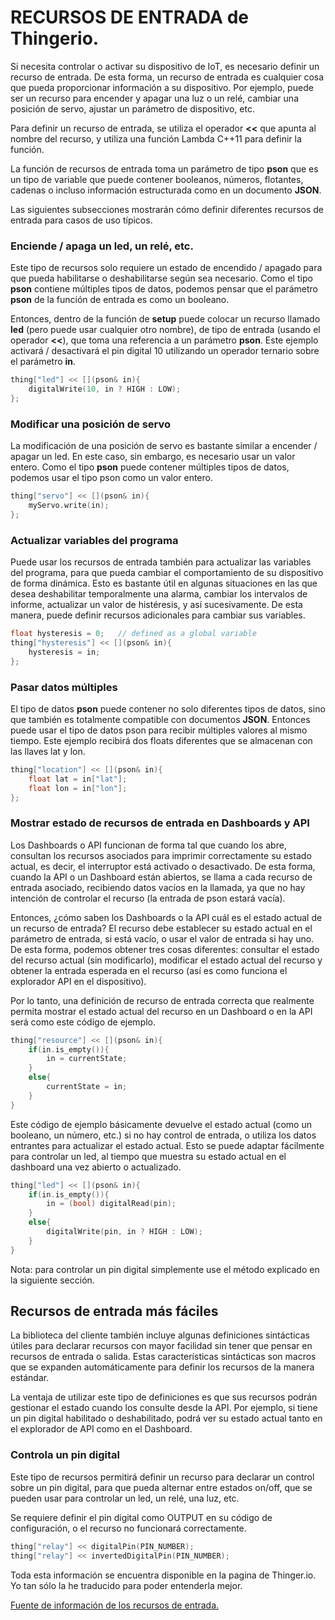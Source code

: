 # RECURSOS DE ENTRADA de Thingerio.  

Si necesita controlar o activar su dispositivo de IoT, es necesario definir un recurso de entrada. De esta forma, un recurso de entrada es cualquier cosa que pueda proporcionar información a su dispositivo. Por ejemplo, puede ser un recurso para encender y apagar una luz o un relé, cambiar una posición de servo, ajustar un parámetro de dispositivo, etc.

Para definir un recurso de entrada, se utiliza el operador **<<** que apunta al nombre del recurso, y utiliza una función Lambda C++11 para definir la función.

La función de recursos de entrada toma un parámetro de tipo **pson** que es un tipo de variable que puede contener booleanos, números, flotantes, cadenas o incluso información estructurada como en un documento **JSON**.

Las siguientes subsecciones mostrarán cómo definir diferentes recursos de entrada para casos de uso típicos.

### Enciende / apaga un led, un relé, etc.

Este tipo de recursos solo requiere un estado de encendido / apagado para que pueda habilitarse o deshabilitarse según sea necesario. Como el tipo **pson** contiene múltiples tipos de datos, podemos pensar que el parámetro **pson** de la función de entrada es como un booleano.

Entonces, dentro de la función de **setup** puede colocar un recurso llamado **led** (pero puede usar cualquier otro nombre), de tipo de entrada (usando el operador **<<**), que toma una referencia a un parámetro **pson**. Este ejemplo activará / desactivará el pin digital 10 utilizando un operador ternario sobre el parámetro **in**.


```c
thing["led"] << [](pson& in){
	digitalWrite(10, in ? HIGH : LOW);
};
```

### Modificar una posición de servo

La modificación de una posición de servo es bastante similar a encender / apagar un led. En este caso, sin embargo, es necesario usar un valor entero. Como el tipo **pson** puede contener múltiples tipos de datos, podemos usar el tipo pson como un valor entero.

```c
thing["servo"] << [](pson& in){
    myServo.write(in);
};
```
### Actualizar variables del programa

Puede usar los recursos de entrada también para actualizar las variables del programa, para que pueda cambiar el comportamiento de su dispositivo de forma dinámica. Esto es bastante útil en algunas situaciones en las que desea deshabilitar temporalmente una alarma, cambiar los intervalos de informe, actualizar un valor de histéresis, y así sucesivamente. De esta manera, puede definir recursos adicionales para cambiar sus variables.

```c
float hysteresis = 0; 	// defined as a global variable
thing["hysteresis"] << [](pson& in){
    hysteresis = in;
};
```

### Pasar datos múltiples

El tipo de datos **pson** puede contener no solo diferentes tipos de datos, sino que también es totalmente compatible con documentos **JSON**. Entonces puede usar el tipo de datos pson para recibir múltiples valores al mismo tiempo. Este ejemplo recibirá dos floats diferentes que se almacenan con las llaves lat y lon.

```c
thing["location"] << [](pson& in){
    float lat = in["lat"];
    float lon = in["lon"];
};
```

### Mostrar estado de recursos de entrada en Dashboards y API

Los Dashboards o API funcionan de forma tal que cuando los abre, consultan los recursos asociados para imprimir correctamente su estado actual, es decir, el interruptor está activado o desactivado. De esta forma, cuando la API o un Dashboard están abiertos, se llama a cada recurso de entrada asociado, recibiendo datos vacíos en la llamada, ya que no hay intención de controlar el recurso (la entrada de pson estará vacía).

Entonces, ¿cómo saben los Dashboards o la API cuál es el estado actual de un recurso de entrada? El recurso debe establecer su estado actual en el parámetro de entrada, si está vacío, o usar el valor de entrada si hay uno. De esta forma, podemos obtener tres cosas diferentes: consultar el estado del recurso actual (sin modificarlo), modificar el estado actual del recurso y obtener la entrada esperada en el recurso (así es como funciona el explorador API en el dispositivo).

Por lo tanto, una definición de recurso de entrada correcta que realmente permita mostrar el estado actual del recurso en un Dashboard o en la API será como este código de ejemplo.

```c
thing["resource"] << [](pson& in){
    if(in.is_empty()){
        in = currentState;
    }
    else{
        currentState = in;
    }
}
```

Este código de ejemplo básicamente devuelve el estado actual (como un booleano, un número, etc.) si no hay control de entrada, o utiliza los datos entrantes para actualizar el estado actual. Esto se puede adaptar fácilmente para controlar un led, al tiempo que muestra su estado actual en el dashboard una vez abierto o actualizado.

```c
thing["led"] << [](pson& in){
    if(in.is_empty()){
        in = (bool) digitalRead(pin);
    }
    else{
        digitalWrite(pin, in ? HIGH : LOW);
    }
}
```

Nota: para controlar un pin digital simplemente use el método explicado en la siguiente sección.

## Recursos de entrada más fáciles

La biblioteca del cliente también incluye algunas definiciones sintácticas útiles para declarar recursos con mayor facilidad sin tener que pensar en recursos de entrada o salida. Estas características sintácticas son macros que se expanden automáticamente para definir los recursos de la manera estándar.

La ventaja de utilizar este tipo de definiciones es que sus recursos podrán gestionar el estado cuando los consulte desde la API. Por ejemplo, si tiene un pin digital habilitado o deshabilitado, podrá ver su estado actual tanto en el explorador de API como en el Dashboard.

### Controla un pin digital

Este tipo de recursos permitirá definir un recurso para declarar un control sobre un pin digital, para que pueda alternar entre estados on/off, que se pueden usar para controlar un led, un relé, una luz, etc.

Se requiere definir el pin digital como OUTPUT en su código de configuración, o el recurso no funcionará correctamente.

```c
thing["relay"] << digitalPin(PIN_NUMBER);
thing["relay"] << invertedDigitalPin(PIN_NUMBER);
```


Toda esta información se encuentra disponible en la pagina de Thinger.io. 
Yo tan sólo la he traducido para poder entenderla mejor.

[Fuente de información de los recursos de entrada.](http://docs.thinger.io/arduino/#coding-adding-resources-input-resources)

